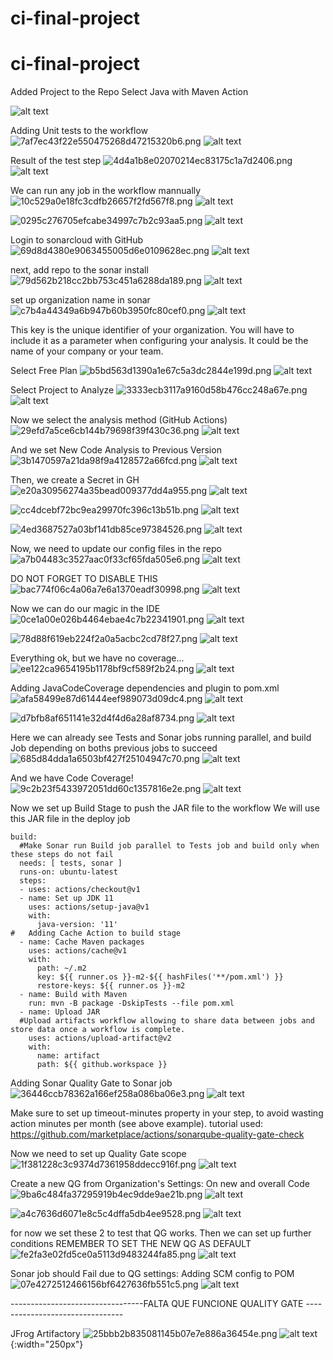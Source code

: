 # ci-final-project

# ci-final-project

Added Project to the Repo
Select Java with Maven Action


![alt text](https://github.com/kawak1320/ci-final-project/blob/main/images/074ff759fe6b41e4bb42d71eaa315f80.png?raw=true)

Adding Unit tests to the workflow
![7af7ec43f22e550475268d47215320b6.png](:/fd1da4dfc2394bb0ae8e96caf7b7fe1c)
![alt text](https://github.com/kawak1320/ci-final-project/blob/main/images/fd1da4dfc2394bb0ae8e96caf7b7fe1c.png?raw=true)


Result of the test step
![4d4a1b8e02070214ec83175c1a7d2406.png](:/b9d58f54f6b44aed87744548786e48c5)
![alt text](https://github.com/kawak1320/ci-final-project/blob/main/images/b9d58f54f6b44aed87744548786e48c5.png?raw=true)


We can run any job in the workflow mannually
![10c529a0e18fc3cdfb26657f2fd567f8.png](:/07fae8b0da754bfdbbe61d1629f3c66b)
![alt text](https://github.com/kawak1320/ci-final-project/blob/main/images/07fae8b0da754bfdbbe61d1629f3c66b.png?raw=true)

![0295c276705efcabe34997c7b2c93aa5.png](:/13d001ac8f8a422bb9ed372668992d90)
![alt text](https://github.com/kawak1320/ci-final-project/blob/main/images/13d001ac8f8a422bb9ed372668992d90.png?raw=true)


Login to sonarcloud with GitHub
![69d8d4380e9063455005d6e0109628ec.png](:/d8d04f92509845c28db7b60bcab4bdb3)
![alt text](https://github.com/kawak1320/ci-final-project/blob/main/images/d8d04f92509845c28db7b60bcab4bdb3.png?raw=true)


next, add repo to the sonar install
![79d562b218cc2bb753c451a6288da189.png](:/7582a4a0c6864c9ca6da5ba5bce792b2)
![alt text](https://github.com/kawak1320/ci-final-project/blob/main/images/7582a4a0c6864c9ca6da5ba5bce792b2.png?raw=true)


set up organization name in sonar
![c7b4a44349a6b947b60b3950fc80cef0.png](:/074ff759fe6b41e4bb42d71eaa315f80)
![alt text](https://github.com/kawak1320/ci-final-project/blob/main/images/074ff759fe6b41e4bb42d71eaa315f80.png?raw=true)


This key is the unique identifier of your organization. You will have to include it as a parameter when configuring your analysis. It could be the name of your company or your team.


Select Free Plan
![b5bd563d1390a1e67c5a3dc2844e199d.png](:/0e4d64e1e514464b8aac213cb980a789)
![alt text](https://github.com/kawak1320/ci-final-project/blob/main/images/0e4d64e1e514464b8aac213cb980a789.png?raw=true)


Select Project to Analyze
![3333ecb3117a9160d58b476cc248a67e.png](:/dc2f13633b97428bbf828b55e3cba42d)
![alt text](https://github.com/kawak1320/ci-final-project/blob/main/images/dc2f13633b97428bbf828b55e3cba42d.png?raw=true)


Now we select the analysis method (GitHub Actions)
![29efd7a5ce6cb144b79698f39f430c36.png](:/6715c53aa0534410b698fd0fff5e4019)
![alt text](https://github.com/kawak1320/ci-final-project/blob/main/images/6715c53aa0534410b698fd0fff5e4019.png?raw=true)


And we set New Code Analysis to Previous Version
![3b1470597a21da98f9a4128572a66fcd.png](:/4f6acf5f21274ddc8e7066d13637f801)
![alt text](https://github.com/kawak1320/ci-final-project/blob/main/images/4f6acf5f21274ddc8e7066d13637f801.png?raw=true)


Then, we create a Secret in GH
![e20a30956274a35bead009377dd4a955.png](:/4ce3f58006a3428dbcba8477c6d7e553)
![alt text](https://github.com/kawak1320/ci-final-project/blob/main/images/4ce3f58006a3428dbcba8477c6d7e553.png?raw=true)


![cc4dcebf72bc9ea29970fc396c13b51b.png](:/19694b159ec448a9a463a50def550ce9)
![alt text](https://github.com/kawak1320/ci-final-project/blob/main/images/19694b159ec448a9a463a50def550ce9.png?raw=true)


![4ed3687527a03bf141db85ce97384526.png](:/0a35d032bb59488c8aa78ea49acf7466)
![alt text](https://github.com/kawak1320/ci-final-project/blob/main/images/0a35d032bb59488c8aa78ea49acf7466.png?raw=true)


Now, we need to update our config files in the repo
![a7b04483c3527aac0f33cf65fda505e6.png](:/271655eae412458eacf32e6e981442cc)
![alt text](https://github.com/kawak1320/ci-final-project/blob/main/images/271655eae412458eacf32e6e981442cc.png?raw=true)


DO NOT FORGET TO DISABLE THIS
![bac774f06c4a06a7e6a1370eadf30998.png](:/1892acbb16994665ab205c412186729e)
![alt text](https://github.com/kawak1320/ci-final-project/blob/main/images/1892acbb16994665ab205c412186729e.png?raw=true)

Now we can do our magic in the IDE
![0ce1a00e026b4464ebae4c7b22341901.png](:/58c4270412d442278f2ed08c994f5ae7)
![alt text](https://github.com/kawak1320/ci-final-project/blob/main/images/58c4270412d442278f2ed08c994f5ae7.png?raw=true)


![78d88f619eb224f2a0a5acbc2cd78f27.png](:/0842009cf83448a6a5022db9b271daaf)
![alt text](https://github.com/kawak1320/ci-final-project/blob/main/images/0842009cf83448a6a5022db9b271daaf.png?raw=true)


Everything ok, but we have no coverage...
![ee122ca9654195b1178bf9cf589f2b24.png](:/549c666fb5c04ec0813dccf8c64ba8aa)
![alt text](https://github.com/kawak1320/ci-final-project/blob/main/images/549c666fb5c04ec0813dccf8c64ba8aa.png?raw=true)


Adding JavaCodeCoverage dependencies and plugin to pom.xml
![afa58499e87d61444eef989073d09dc4.png](:/7e9dfa2b295f4605b6644f714618e988)
![alt text](https://github.com/kawak1320/ci-final-project/blob/main/images/7e9dfa2b295f4605b6644f714618e988.png?raw=true)


![d7bfb8af651141e32d4f4d6a28af8734.png](:/881dc431a3f4497581116ed09c6c535f)
![alt text](https://github.com/kawak1320/ci-final-project/blob/main/images/881dc431a3f4497581116ed09c6c535f.png?raw=true)


Here we can already see Tests and Sonar jobs running parallel, and build Job depending on boths previous jobs to succeed
![685d84dda1a6503bf427f25104947c70.png](:/ee345cc2cfd14f7ebeb5862b25de590a)
![alt text](https://github.com/kawak1320/ci-final-project/blob/main/images/ee345cc2cfd14f7ebeb5862b25de590a.png?raw=true)


And we have Code Coverage!
![9c2b23f5433972051dd60c1357816e2e.png](:/9c1a81626b8547509fee021a8239c09d)
![alt text](https://github.com/kawak1320/ci-final-project/blob/main/images/9c1a81626b8547509fee021a8239c09d.png?raw=true)


Now we set up Build Stage to push the JAR file to the workflow
We will use this JAR file in the deploy job
  ```
build:
    #Make Sonar run Build job parallel to Tests job and build only when these steps do not fail
    needs: [ tests, sonar ]
    runs-on: ubuntu-latest
    steps:
    - uses: actions/checkout@v1
    - name: Set up JDK 11
      uses: actions/setup-java@v1
      with:
        java-version: '11'
#   Adding Cache Action to build stage
    - name: Cache Maven packages
      uses: actions/cache@v1
      with:
        path: ~/.m2
        key: ${{ runner.os }}-m2-${{ hashFiles('**/pom.xml') }}
        restore-keys: ${{ runner.os }}-m2
    - name: Build with Maven
      run: mvn -B package -DskipTests --file pom.xml
    - name: Upload JAR
    #Upload artifacts workflow allowing to share data between jobs and store data once a workflow is complete.
      uses: actions/upload-artifact@v2
      with:
        name: artifact
        path: ${{ github.workspace }}
```


Adding Sonar Quality Gate to Sonar job
![36446ccb78362a166ef258a086ba06e3.png](:/f1a0877b400c430d9f0fef6f41f420f1)
![alt text](https://github.com/kawak1320/ci-final-project/blob/main/images/f1a0877b400c430d9f0fef6f41f420f1.png?raw=true)

Make sure to set up timeout-minutes property in your step, to avoid wasting action minutes per month (see above example).
tutorial used:
https://github.com/marketplace/actions/sonarqube-quality-gate-check

Now we need to set up Quality Gate scope
![1f381228c3c9374d7361958ddecc916f.png](:/61b63bdc7db44497bd68fbe968eec594)
![alt text](https://github.com/kawak1320/ci-final-project/blob/main/images/61b63bdc7db44497bd68fbe968eec594.png?raw=true)


Create a new QG from Organization's Settings:
On new and overall Code
![9ba6c484fa37295919b4ec9dde9ae21b.png](:/76c5e03eb7364eaaac4e7e1656990e88)
![alt text](https://github.com/kawak1320/ci-final-project/blob/main/images/76c5e03eb7364eaaac4e7e1656990e88.png?raw=true)


![a4c7636d6071e8c5c4dffa5db4ee9528.png](:/6d49d58c9f40473184e547f937cccb9a)
![alt text](https://github.com/kawak1320/ci-final-project/blob/main/images/6d49d58c9f40473184e547f937cccb9a.png?raw=true)


for now we set these 2 to test that QG works. Then we can set up further conditions
REMEMBER TO SET THE NEW QG AS DEFAULT
![fe2fa3e02fd5ce0a5113d9483244fa85.png](:/1c268a0f6da84954b60e915c1c253bdc)
![alt text](https://github.com/kawak1320/ci-final-project/blob/main/images/1c268a0f6da84954b60e915c1c253bdc.png?raw=true)


Sonar job should Fail due to QG settings:
Adding SCM config to POM
![07e4272512466156bf6427636fb551c5.png](:/909f97058fbf41a89a292368b77a0550)
![alt text](https://github.com/kawak1320/ci-final-project/blob/main/images/909f97058fbf41a89a292368b77a0550.png?raw=true)



---------------------------------FALTA QUE FUNCIONE QUALITY GATE --------------------------------

JFrog Artifactory
![25bbb2b835081145b07e7e886a36454e.png](:/e1800ca03332459d973e9b482f0e2272)
![alt text](https://github.com/kawak1320/ci-final-project/blob/main/images/e1800ca03332459d973e9b482f0e2272.png){:width="250px"}
